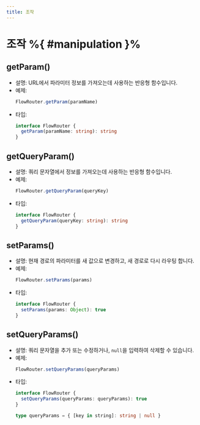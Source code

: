 ```yaml
---
title: 조작
---
```


# 조작 %{ #manipulation }%

## getParam()

- 설명: URL에서 파라미터 정보를 가져오는데 사용하는 반응형 함수입니다.
- 예제:
  ```js
  FlowRouter.getParam(paramName)
  ```
- 타입:
  ```ts
  interface FlowRouter {
    getParam(paramName: string): string
  }
  ```

## getQueryParam()

- 설명: 쿼리 문자열에서 정보를 가져오는데 사용하는 반응형 함수입니다.
- 예제:
  ```js
  FlowRouter.getQueryParam(queryKey)
  ```
- 타입:
  ```ts
  interface FlowRouter {
    getQueryParam(queryKey: string): string
  }
  ```

## setParams()

- 설명: 현재 경로의 파라미터를 새 값으로 변경하고, 새 경로로 다시 라우팅 합니다.
- 예제:
  ```js
  FlowRouter.setParams(params)
  ```
- 타입:
  ```ts
  interface FlowRouter {
    setParams(params: Object): true
  }
  ```

## setQueryParams()

- 설명: 쿼리 문자열을 추가 또는 수정하거나, `null`을 입력하여 삭제할 수 있습니다.
- 예제:
  ```js
  FlowRouter.setQueryParams(queryParams)
  ```
- 타입:
  ```ts
  interface FlowRouter {
    setQueryParams(queryParams: queryParams): true
  }
  
  type queryParams = { [key in string]: string | null }
  ```